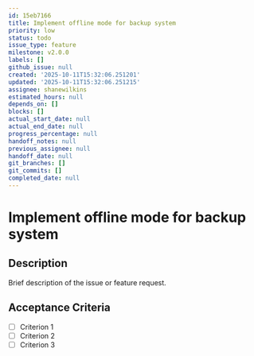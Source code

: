 ```yaml
---
id: 15eb7166
title: Implement offline mode for backup system
priority: low
status: todo
issue_type: feature
milestone: v2.0.0
labels: []
github_issue: null
created: '2025-10-11T15:32:06.251201'
updated: '2025-10-11T15:32:06.251215'
assignee: shanewilkins
estimated_hours: null
depends_on: []
blocks: []
actual_start_date: null
actual_end_date: null
progress_percentage: null
handoff_notes: null
previous_assignee: null
handoff_date: null
git_branches: []
git_commits: []
completed_date: null
---
```


# Implement offline mode for backup system

## Description

Brief description of the issue or feature request.

## Acceptance Criteria

- [ ] Criterion 1
- [ ] Criterion 2
- [ ] Criterion 3